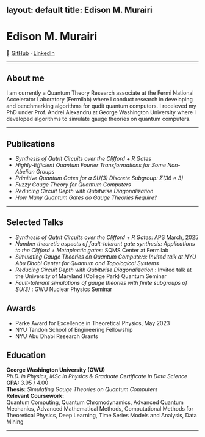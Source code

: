 
layout: default
title: Edison M. Murairi
---

# Edison M. Murairi
🔗 [GitHub](https://github.com/) · [LinkedIn](https://linkedin.com/)

---
## About me
I am currently a Quantum Theory Research associate at the Fermi National Accelerator Laboratory (Fermilab) where I conduct research in developing and benchmarking algorithms for qudit quantum computers. I receieved my PhD under Prof. Andrei Alexandru at George Washington University where I developed algorithms to simulate gauge theories on quantum computers. 

---

## Publications

- *Synthesis of Qutrit Circuits over the Clifford + R Gates* 
- *Highly-Efficient Quantum Fourier Transformations for Some Non-Abelian Groups*
- *Primitive Quantum Gates for a SU(3) Discrete Subgroup: Σ(36 × 3)*  
- *Fuzzy Gauge Theory for Quantum Computers*  
- *Reducing Circuit Depth with Qubitwise Diagonalization*  
- *How Many Quantum Gates do Gauge Theories Require?*  

---

## Selected Talks
- *Synthesis of Qutrit Circuits over the Clifford + R Gates*: APS March, 2025
- *Number theoretic aspects of fault-tolerant gate synthesis: Applications to the Clifford + Metaplectic gates*: SQMS Center at Fermilab
- *Simulating Gauge Theories on Quantum Computers: Invited talk at NYU Abu Dhabi Center for Quantum and Topological Systems*
- *Reducing Circuit Depth with Qubitwise Diagonalization* : Invited talk at the University of Maryland (College Park) Quantum Seminar
- *Fault-tolerant simulations of gauge theories with finite subgroups of SU(3)* : GWU Nuclear Physics Seminar

## Awards

- Parke Award for Excellence in Theoretical Physics, May 2023  
- NYU Tandon School of Engineering Fellowship
- NYU Abu Dhabi Research Grants

## Education

**George Washington University (GWU)**  
_Ph.D. in Physics, MSc in Physics & Graduate Certificate in Data Science_   
**GPA:** 3.95 / 4.00  
**Thesis:** *Simulating Gauge Theories on Quantum Computers*  
**Relevant Coursework:**  
Quantum Computing, Quantum Chromodynamics, Advanced Quantum Mechanics, Advanced Mathematical Methods, Computational Methods for Theoretical Physics, Deep Learning, Time Series Models and Analysis, Data Mining

---

[//]: # (## 🧪 Experience)

[//]: # ()
[//]: # (**Quantum Theory Research Associate**  )

[//]: # (*Fermi National Accelerator Laboratory &#40;Fermilab&#41;*  )

[//]: # (_Sept 2024 – Sept 2027_  )

[//]: # (- Advanced quantum computing applications in quantum algorithms, optimization, and machine learning.  )

[//]: # (- Contributed to breakthroughs in quantum theory, enhancing computational efficiency.)

[//]: # ()
[//]: # (**Ph.D. Research Assistant**  )

[//]: # (*George Washington University*  )

[//]: # (_May 2021 – Present_  )

[//]: # (- Developed quantum algorithms for Pauli operators and optimized circuit design.  )

[//]: # (- Researched quantum machine learning applications.)

[//]: # ()
[//]: # (**Ph.D. Visitor**  )

[//]: # (*Fermilab*  )

[//]: # (_May 2022 – June 2022_  )

[//]: # (- Implemented quantum algorithms for gauge theory simulations.  )

[//]: # (- Developed quantum computing educational content.)

[//]: # ()
[//]: # (**Quantum Computing Instructor**  )

[//]: # (*Fermilab Quantum Computing Internship for Physics Undergraduates*  )

[//]: # (_May 2022 – May 2023_  )

[//]: # (- Taught quantum computing fundamentals and mentored programming projects.)

[//]: # ()
[//]: # (**Research Fellow**  )

[//]: # (*NYU Tandon School of Engineering*  )

[//]: # (_May 2019 – Aug 2019_  )

[//]: # (- Studied quantum error-correcting codes and AdS/CFT correspondence.)

[//]: # ()
[//]: # (---)

[//]: # ()
[//]: # ()
[//]: # (## 💻 Technical Skills)

[//]: # ()
[//]: # (- **Quantum Computing:** Algorithms, Error Correcting Codes, Machine Learning, QAOA, VQE  )

[//]: # (- **Programming:** C, C++, Python, R, Mathematica, LaTeX, SQL  )

[//]: # (- **Cloud/OS:** AWS, GCP, Linux)

[//]: # ()
[//]: # (---)


